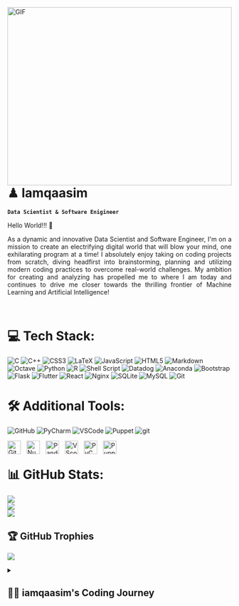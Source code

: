 <img align="right" alt="GIF" src="https://media.giphy.com/media/qgQUggAC3Pfv687qPC/giphy.gif" width="100%" height="400" /><br/>

# ♟ Iamqaasim
**`Data Scientist & Software Enigineer`**

Hello World!!! 👋 
<p style='text-align: justify;'> As a dynamic and innovative Data Scientist and Software Engineer, I'm on a mission to create an electrifying digital world that will blow your mind, one exhilarating program at a time! I absolutely enjoy taking on coding projects from scratch, diving headfirst into brainstorming, planning and utilizing modern coding practices to overcome real-world challenges. My ambition for creating and analyzing has propelled me to where I am today and continues to drive me closer towards the thrilling frontier of Machine Learning and Artificial Intelligence! </p>
<br/>
     
# 💻 Tech Stack:
![C](https://img.shields.io/badge/c-%2300599C.svg?style=for-the-badge&logo=c&logoColor=white) 
![C++](https://img.shields.io/badge/c++-%2300599C.svg?style=for-the-badge&logo=c%2B%2B&logoColor=white) 
![CSS3](https://img.shields.io/badge/css3-%231572B6.svg?style=for-the-badge&logo=css3&logoColor=white) 
![LaTeX](https://img.shields.io/badge/latex-%23008080.svg?style=for-the-badge&logo=latex&logoColor=white) 
![JavaScript](https://img.shields.io/badge/javascript-%23323330.svg?style=for-the-badge&logo=javascript&logoColor=%23F7DF1E) 
![HTML5](https://img.shields.io/badge/html5-%23E34F26.svg?style=for-the-badge&logo=html5&logoColor=white) 
![Markdown](https://img.shields.io/badge/markdown-%23000000.svg?style=for-the-badge&logo=markdown&logoColor=white) 
![Octave](https://img.shields.io/badge/OCTAVE-darkblue?style=for-the-badge&logo=octave&logoColor=fcd683) 
![Python](https://img.shields.io/badge/python-3670A0?style=for-the-badge&logo=python&logoColor=ffdd54) 
![R](https://img.shields.io/badge/r-%23276DC3.svg?style=for-the-badge&logo=r&logoColor=white) 
![Shell Script](https://img.shields.io/badge/shell_script-%23121011.svg?style=for-the-badge&logo=gnu-bash&logoColor=white) 
![Datadog](https://img.shields.io/badge/datadog-%23632CA6.svg?style=for-the-badge&logo=datadog&logoColor=white) 
![Anaconda](https://img.shields.io/badge/Anaconda-%2344A833.svg?style=for-the-badge&logo=anaconda&logoColor=white) 
![Bootstrap](https://img.shields.io/badge/bootstrap-%23563D7C.svg?style=for-the-badge&logo=bootstrap&logoColor=white) 
![Flask](https://img.shields.io/badge/flask-%23000.svg?style=for-the-badge&logo=flask&logoColor=white) 
![Flutter](https://img.shields.io/badge/Flutter-%2302569B.svg?style=for-the-badge&logo=Flutter&logoColor=white) 
![React](https://img.shields.io/badge/react-%2320232a.svg?style=for-the-badge&logo=react&logoColor=%2361DAFB) 
![Nginx](https://img.shields.io/badge/nginx-%23009639.svg?style=for-the-badge&logo=nginx&logoColor=white) 
![SQLite](https://img.shields.io/badge/sqlite-%2307405e.svg?style=for-the-badge&logo=sqlite&logoColor=white) 
![MySQL](https://img.shields.io/badge/mysql-%2300f.svg?style=for-the-badge&logo=mysql&logoColor=white)
![Git](https://img.shields.io/badge/git-%2300f.svg?style=for-the-badge&logo=git&logoColor=white)

# 🛠 Additional Tools:
![GitHub](https://img.shields.io/badge/github-%23121011.svg?style=for-the-badge&logo=GitHub&logoColor=white)
![PyCharm](https://img.shields.io/badge/pycharm-3670A0.svg?style=for-the-badge&logo=pycharm&logoColor=white)
![VSCode](https://img.shields.io/badge/vscode-%23323330.svg?style=for-the-badge&logo=vscode&logoColor=white)
![Puppet](https://img.shields.io/badge/puppet-%23E34F26.svg?style=for-the-badge&logo=puppet&logoColor=white)
![git](https://img.shields.io/badge/git-%2300f.svg?style=for-the-badge&logo=puppet&logoColor=white)

<img align="left" alt="GitHub" width="30px" style="padding-right:10px;" src="https://cdn.jsdelivr.net/gh/devicons/devicon/icons/github/github-original.svg" />
<img align="left" alt="NumPy" width="30px" style="padding-right:10px;" src="https://cdn.jsdelivr.net/gh/devicons/devicon/icons/numpy/numpy-original-wordmark.svg" />
<img align="left" alt="Pandas" width="30px" style="padding-right:10px;" src="https://cdn.jsdelivr.net/gh/devicons/devicon/icons/pandas/pandas-original-wordmark.svg" />
<img align="left" alt="VScode" width="30px" style="padding-right:10px;" src="https://cdn.jsdelivr.net/gh/devicons/devicon/icons/vscode/vscode-original.svg" />
<img align="left" alt="PyCharm" width="30px" style="padding-right:10px;" src="https://cdn.jsdelivr.net/gh/devicons/devicon/icons/pycharm/pycharm-original.svg" />
<img align="left" alt="Puppet" width="30px" style="padding-right:10px;" src="https://banner2.cleanpng.com/20180520/kp/kisspng-puppet-technology-association-of-oregon-privately-5b01b818a3aa55.8481701415268393206704.jpg" /> <br/>

# 📊 GitHub Stats:
![](https://github-readme-stats.vercel.app/api?username=iamqaasim&theme=nord&hide_border=true&include_all_commits=false&count_private=false)<br/>
![](https://github-readme-streak-stats.herokuapp.com/?user=iamqaasim&theme=nord&hide_border=true)<br/>
![](https://github-readme-stats.vercel.app/api/top-langs/?username=iamqaasim&theme=nord&hide_border=true&include_all_commits=false&count_private=false&layout=compact)


## 🏆 GitHub Trophies
![](https://github-profile-trophy.vercel.app/?username=iamqaasim&theme=nord&no-frame=false&no-bg=false&margin-w=1)


<details>
<summary> <h2> 👨‍💻 iamqaasim's Coding Journey </h2> </summary>
  At a young age I had a curious mind, I enjoyed building and creating things. My dream was to become an 'inventor'. This later matured into a passion for  Science, Technology. Initially I wanted to become an engineer of some sort, because its the closest thing to being an inventor. However my circumstances lead me towards pursuing a degree in Data Sciene instead. Althought analysing data is an insterest of mine I felt like there was something missing. <br /> <br />
  
  During the end of my degree the pandemic hit and I was stuck at home, with lots of free time. So instead of sitting around doing nothing I decided to teach myself coding, but as a complete stranger to programing I had no clue where to start. I talked to some of my Computer Science friends and I ended up learning python through YouTube videos and free online courses. Ater which I picked up a secondary interest in machine Learning (ML) as as Artificial intelligence (AI). <br />
  
  In pursuit of this new found interests I realised that the thing I was missing was having an outlet for my creative side. Within a few weeks I used python skills to help me in my studies, which improved my marks exponentially. After which I was so eager to learn more that I considered pursuing a 2nd degree in Computer Science or Robotics, but then I came across an online Software Engineering programe. It was a free year program which I thought was a good idea to do part time while I work. I applied and got accepted the same day. <br />
  
  After joining this program I've learnt so much about how to write code, the application of programing, how computers work, the infrastructure behind the internet and much more. I intend to continue my journy forward in hopes to push towards the field of ML and AI development. <br />
</details>
